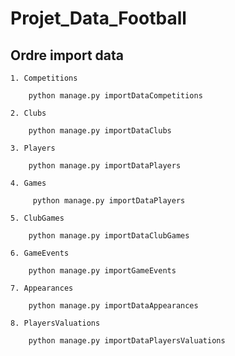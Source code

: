 # Projet_Data_Football

## Ordre import data 
    1. Competitions

        python manage.py importDataCompetitions
    
    2. Clubs 

        python manage.py importDataClubs
    
    3. Players

        python manage.py importDataPlayers

    4. Games 

         python manage.py importDataPlayers

    5. ClubGames 

        python manage.py importDataClubGames

    6. GameEvents

        python manage.py importGameEvents

    7. Appearances

        python manage.py importDataAppearances

    8. PlayersValuations 

        python manage.py importDataPlayersValuations